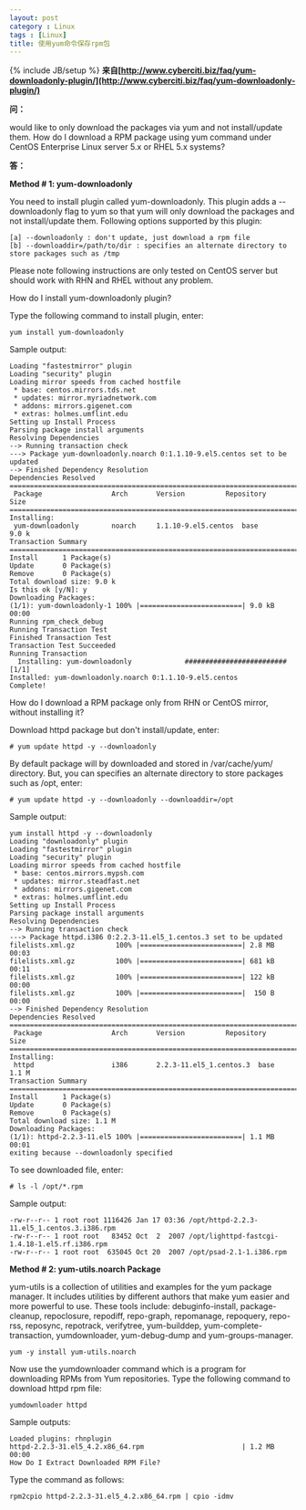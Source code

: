 ```yaml
---
layout: post
category : Linux
tags : [Linux]
title: 使用yum命令保存rpm包
---
```

{% include JB/setup %}
**来自[http://www.cyberciti.biz/faq/yum-downloadonly-plugin/](http://www.cyberciti.biz/faq/yum-downloadonly-plugin/)**

**问：**

would like to only download the packages via yum and not install/update them. How do I download a RPM package using yum command under CentOS Enterprise Linux server 5.x or RHEL 5.x systems?

**答：**

**Method # 1: yum-downloadonly**

You need to install plugin called yum-downloadonly. This plugin adds a --downloadonly flag to yum so that yum will only download the packages and not install/update them. Following options supported by this plugin:

	[a] --downloadonly : don't update, just download a rpm file
	[b] --downloaddir=/path/to/dir : specifies an alternate directory to store packages such as /tmp

Please note following instructions are only tested on CentOS server but should work with RHN and RHEL without any problem.

How do I install yum-downloadonly plugin?

Type the following command to install plugin, enter:

	yum install yum-downloadonly

Sample output:

	Loading "fastestmirror" plugin
	Loading "security" plugin
	Loading mirror speeds from cached hostfile
	 * base: centos.mirrors.tds.net
	 * updates: mirror.myriadnetwork.com
	 * addons: mirrors.gigenet.com
	 * extras: holmes.umflint.edu
	Setting up Install Process
	Parsing package install arguments
	Resolving Dependencies
	--> Running transaction check
	---> Package yum-downloadonly.noarch 0:1.1.10-9.el5.centos set to be updated
	--> Finished Dependency Resolution
	Dependencies Resolved
	=============================================================================
	 Package                 Arch       Version          Repository        Size
	=============================================================================
	Installing:
	 yum-downloadonly        noarch     1.1.10-9.el5.centos  base              9.0 k
	Transaction Summary
	=============================================================================
	Install      1 Package(s)
	Update       0 Package(s)
	Remove       0 Package(s)
	Total download size: 9.0 k
	Is this ok [y/N]: y
	Downloading Packages:
	(1/1): yum-downloadonly-1 100% |=========================| 9.0 kB    00:00
	Running rpm_check_debug
	Running Transaction Test
	Finished Transaction Test
	Transaction Test Succeeded
	Running Transaction
	  Installing: yum-downloadonly             ######################### [1/1]
	Installed: yum-downloadonly.noarch 0:1.1.10-9.el5.centos
	Complete!

How do I download a RPM package only from RHN or CentOS mirror, without installing it?

Download httpd package but don't install/update, enter:

	# yum update httpd -y --downloadonly

By default package will by downloaded and stored in /var/cache/yum/ directory. But, you can specifies an alternate directory to store packages such as /opt, enter:

	# yum update httpd -y --downloadonly --downloaddir=/opt

Sample output:

	yum install httpd -y --downloadonly
	Loading "downloadonly" plugin
	Loading "fastestmirror" plugin
	Loading "security" plugin
	Loading mirror speeds from cached hostfile
	 * base: centos.mirrors.mypsh.com
	 * updates: mirror.steadfast.net
	 * addons: mirrors.gigenet.com
	 * extras: holmes.umflint.edu
	Setting up Install Process
	Parsing package install arguments
	Resolving Dependencies
	--> Running transaction check
	---> Package httpd.i386 0:2.2.3-11.el5_1.centos.3 set to be updated
	filelists.xml.gz          100% |=========================| 2.8 MB    00:03
	filelists.xml.gz          100% |=========================| 681 kB    00:11
	filelists.xml.gz          100% |=========================| 122 kB    00:00
	filelists.xml.gz          100% |=========================|  150 B    00:00
	--> Finished Dependency Resolution
	Dependencies Resolved
	=============================================================================
	 Package                 Arch       Version          Repository        Size
	=============================================================================
	Installing:
	 httpd                   i386       2.2.3-11.el5_1.centos.3  base              1.1 M
	Transaction Summary
	=============================================================================
	Install      1 Package(s)
	Update       0 Package(s)
	Remove       0 Package(s)
	Total download size: 1.1 M
	Downloading Packages:
	(1/1): httpd-2.2.3-11.el5 100% |=========================| 1.1 MB    00:01
	exiting because --downloadonly specified

To see downloaded file, enter:

	# ls -l /opt/*.rpm

Sample output:

	-rw-r--r-- 1 root root 1116426 Jan 17 03:36 /opt/httpd-2.2.3-11.el5_1.centos.3.i386.rpm
	-rw-r--r-- 1 root root   83452 Oct  2  2007 /opt/lighttpd-fastcgi-1.4.18-1.el5.rf.i386.rpm
	-rw-r--r-- 1 root root  635045 Oct 20  2007 /opt/psad-2.1-1.i386.rpm

**Method # 2: yum-utils.noarch Package**

yum-utils is a collection of utilities and examples for the yum package manager. It includes utilities by different authors that make yum easier and more powerful to use. These tools include: debuginfo-install, package-cleanup, repoclosure, repodiff, repo-graph, repomanage, repoquery, repo-rss, reposync, repotrack, verifytree, yum-builddep, yum-complete-transaction, yumdownloader, yum-debug-dump and yum-groups-manager.

	yum -y install yum-utils.noarch

Now use the yumdownloader command which is a program for downloading RPMs from Yum repositories. Type the following command to download httpd rpm file:

	yumdownloader httpd

Sample outputs:

	Loaded plugins: rhnplugin
	httpd-2.2.3-31.el5_4.2.x86_64.rpm                        | 1.2 MB     00:00
	How Do I Extract Downloaded RPM File?

Type the command as follows:

	rpm2cpio httpd-2.2.3-31.el5_4.2.x86_64.rpm | cpio -idmv
	
